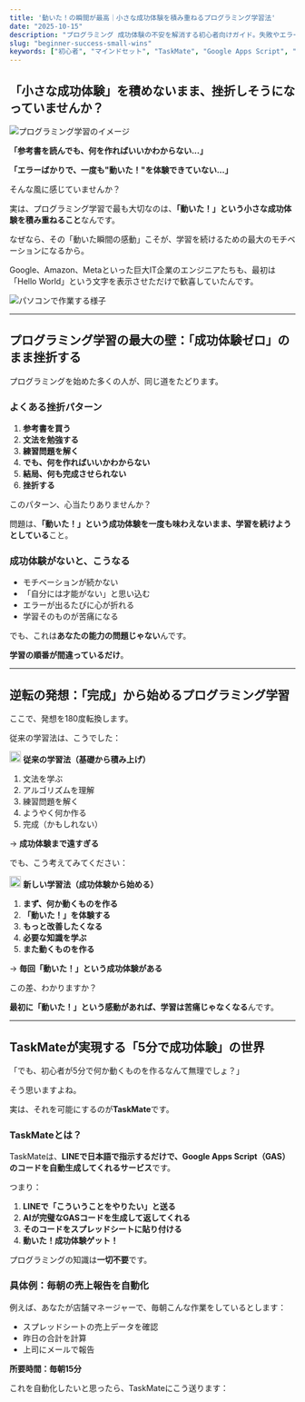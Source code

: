 ```yaml
---
title: '動いた！の瞬間が最高｜小さな成功体験を積み重ねるプログラミング学習法'
date: "2025-10-15"
description: "プログラミング 成功体験の不安を解消する初心者向けガイド。失敗やエラーを恐れず、自分のペースで成長するマインドセットを身につける方法を解説します。"
slug: "beginner-success-small-wins"
keywords: ["初心者", "マインドセット", "TaskMate", "Google Apps Script", "LINE", "自動化"]
---
```


## 「小さな成功体験」を積めないまま、挫折しそうになっていませんか？

![プログラミング学習のイメージ](https://images.unsplash.com/photo-1522071820081-009f0129c71c?w=800&h=400&fit=crop)

**「参考書を読んでも、何を作ればいいかわからない...」**

**「エラーばかりで、一度も"動いた！"を体験できていない...」**

そんな風に感じていませんか？

実は、プログラミング学習で最も大切なのは、**「動いた！」という小さな成功体験を積み重ねること**なんです。

なぜなら、その「動いた瞬間の感動」こそが、学習を続けるための最大のモチベーションになるから。

Google、Amazon、Metaといった巨大IT企業のエンジニアたちも、最初は「Hello World」という文字を表示させただけで歓喜していたんです。

![パソコンで作業する様子](https://images.unsplash.com/photo-1498050108023-c5249f4df085?w=1200&q=80)

---

## プログラミング学習の最大の壁：「成功体験ゼロ」のまま挫折する

プログラミングを始めた多くの人が、同じ道をたどります。

### よくある挫折パターン

1. **参考書を買う**
2. **文法を勉強する**
3. **練習問題を解く**
4. **でも、何を作ればいいかわからない**
5. **結局、何も完成させられない**
6. **挫折する**

このパターン、心当たりありませんか？

問題は、**「動いた！」という成功体験を一度も味わえないまま、学習を続けようとしている**こと。

### 成功体験がないと、こうなる

- モチベーションが続かない
- 「自分には才能がない」と思い込む
- エラーが出るたびに心が折れる
- 学習そのものが苦痛になる

でも、これは**あなたの能力の問題じゃない**んです。

**学習の順番が間違っているだけ**。

---

## 逆転の発想：「完成」から始めるプログラミング学習

ここで、発想を180度転換します。

従来の学習法は、こうでした：

<img src="/icons/note.svg" alt="ノート" class="inline-icon" width="20" height="20" /> **従来の学習法（基礎から積み上げ）**
1. 文法を学ぶ
2. アルゴリズムを理解
3. 練習問題を解く
4. ようやく何か作る
5. 完成（かもしれない）

→ **成功体験まで遠すぎる**

でも、こう考えてみてください：

<img src="/icons/lightbulb.svg" alt="アイデア" class="inline-icon" width="20" height="20" /> **新しい学習法（成功体験から始める）**
1. **まず、何か動くものを作る**
2. **「動いた！」を体験する**
3. **もっと改善したくなる**
4. **必要な知識を学ぶ**
5. **また動くものを作る**

→ **毎回「動いた！」という成功体験がある**

この差、わかりますか？

**最初に「動いた！」という感動があれば、学習は苦痛じゃなくなる**んです。

---

## TaskMateが実現する「5分で成功体験」の世界

「でも、初心者が5分で何か動くものを作るなんて無理でしょ？」

そう思いますよね。

実は、それを可能にするのが**TaskMate**です。

### TaskMateとは？

TaskMateは、**LINEで日本語で指示するだけで、Google Apps Script（GAS）のコードを自動生成してくれるサービス**です。

つまり：

1. **LINEで「こういうことをやりたい」と送る**
2. **AIが完璧なGASコードを生成して返してくれる**
3. **そのコードをスプレッドシートに貼り付ける**
4. **動いた！成功体験ゲット！**

プログラミングの知識は**一切不要**です。

### 具体例：毎朝の売上報告を自動化

例えば、あなたが店舗マネージャーで、毎朝こんな作業をしているとします：

- スプレッドシートの売上データを確認
- 昨日の合計を計算
- 上司にメールで報告

**所要時間：毎朝15分**

これを自動化したいと思ったら、TaskMateにこう送ります：